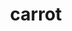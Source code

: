---
pub: "yes"
title: carrot
title_small: Морковь сушеная
lang: "ru"
meta_description: "Морковь относится к одним из самых популярных продуктов питания, которые люди употребляют в пищу."
categorie: dried_vegetables

title_text: "Морковь относится к одним из самых популярных продуктов питания, которые люди употребляют в пищу."

layout: products_in_ru
popular: "no"

description: "<p>Морковь относится к одним из самых популярных продуктов питания, которые люди употребляют в пищу на протяжении всей истории человеческой цивилизации.</p>
<p>Продукт нашего производства не только весьма полезный, но и практичный продукт питания, который просто обязан быть под рукой у каждой современной хозяйки. В процессе сушки колечки морковки приобретают форму цветочка, что «порадует ваш глаз», а также будут очень привлекательны для деток, которые смогут ими «похрустеть».</p>
<p>Сушеная морковь – это незаменимый источник каротина, который оказывает благоприятное воздействие на человеческий организм.</p>"
permalink: "/ru/products/dried_vegetables/carrot"
specifications: [
    {
        head_text: "Состав:",
        body_text: "Морковь",
    },
    {
        head_text: "Упаковка:",
        body_text: "Полиэтиленовый пакет, крафт - пакет",
    },
    {
        head_text: "Тип обработки:",
        body_text: "Сушеные",
    },
    {
        head_text: "Вид:",
        body_text: "Колечки",
    },
    {
        head_text: "Вес:",
        body_text: "25г; 50г; 100г",
    },
    {
        head_text: "Пищевая ценность в 100г продукта:",
        body_text: "Белки: 7,8г; Жиры: 0,6г; Углеводы: 49,2г;",
    },
    {
        head_text: "Энергетическая ценность в 100г продукта:",
        body_text: "221,0ккал (924,66кДж)",
    },
    {
        head_text: "Страна-производитель:",
        body_text: "Украина",
    },
    {
        head_text: "Срок хранения:",
        body_text: "24 месяца",
    },
    {
        head_text: "Условия хранения:",
        body_text: "Температура 5-25ᵒС, относительная влажность воздуха не более 75%",
    },
    {
        head_text: "Цена:",
        body_text: "Цена договорная",
    },
]
---